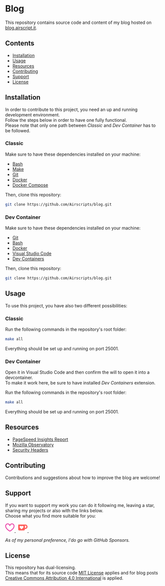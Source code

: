 # Blog
This repository contains source code and content of my blog hosted on [blog.airscript.it](https://blog.airscript.it).

## Contents
- [Installation](#installation)
- [Usage](#usage)
- [Resources](#resources)
- [Contributing](#contributing)
- [Support](#support)
- [License](#license)

## Installation
In order to contribute to this project, you need an up and running development environment.  
Follow the steps below in order to have one fully functional.  
Please note that only one path between *Classic* and *Dev Container* has to be followed.

### Classic  
Make sure to have these dependencies installed on your machine:
- [Bash](https://www.gnu.org/software/bash/)
- [Make](https://www.gnu.org/software/make/)
- [Git](https://git-scm.com/book/en/v2/Getting-Started-Installing-Git)
- [Docker](https://docs.docker.com/get-docker/)
- [Docker Compose](https://docs.docker.com/compose/install/)

Then, clone this repository:
```bash
git clone https://github.com/Airscripts/blog.git
```

### Dev Container  
Make sure to have these dependencies installed on your machine:
- [Git](https://git-scm.com/book/en/v2/Getting-Started-Installing-Git)
- [Bash](https://www.gnu.org/software/bash/)
- [Docker](https://docs.docker.com/get-docker/)
- [Visual Studio Code](https://code.visualstudio.com/Download)
- [Dev Containers](https://marketplace.visualstudio.com/items?itemName=ms-vscode-remote.remote-containers)

Then, clone this repository:  
```bash
git clone https://github.com/Airscripts/blog.git
```

## Usage
To use this project, you have also two different possibilities:

### Classic
Run the following commands in the repository's root folder:
```bash
make all
```

Everything should be set up and running on port 25001.

### Dev Container
Open it in Visual Studio Code and then confirm the will to open it into a devcontainer.  
To make it work here, be sure to have installed *Dev Containers* extension.

Run the following commands in the repository's root folder:
```bash
make all
```

Everything should be set up and running on port 25001.

## Resources
- [PageSpeed Insights Report](https://pagespeed.web.dev/report?url=https%3A%2F%2Fblog.airscript.it%2F)  
- [Mozilla Observatory](https://observatory.mozilla.org/analyze/blog.airscript.it)  
- [Security Headers](https://securityheaders.com/?q=blog.airscript.it&hide=on&followRedirects=on)

## Contributing
Contributions and suggestions about how to improve the blog are welcome!

## Support
If you want to support my work you can do it following me, leaving a star, sharing my projects or also with the links below.  
Choose what you find more suitable for you:  

<a href="https://sponsor.airscript.it" target="blank">
  <img src="https://raw.githubusercontent.com/airscripts/assets/main/images/github-sponsors.svg" alt="GitHub Sponsors" width="30px" />
</a>&nbsp;
<a href="https://kofi.airscript.it" target="blank">
  <img src="https://raw.githubusercontent.com/airscripts/assets/main/images/kofi.svg" alt="Kofi" width="30px" />
</a>&nbsp;

*As of my personal preference, I'do go with GitHub Sponsors.*

## License
This repository has dual-licensing.  
This means that for its source code [MIT License](https://github.com/Airscripts/blog/blob/main/LICENSE_MIT) applies and for blog posts [Creative Commons Attribution 4.0 International](https://github.com/Airscripts/blog/blob/main/LICENSE_CC_BY_4.0) is applied.
